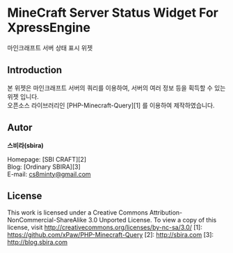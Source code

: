 MineCraft Server Status Widget For XpressEngine
==================
마인크래프트 서버 상태 표시 위젯
## Introduction
본 위젯은 마인크래프트 서버의 쿼리를 이용하여, 서버의 여러 정보 등을 획득할 수 있는 위젯 입니다.  
오픈소스 라이브러리인 [PHP-Minecraft-Query][1] 를 이용하여 제작하였습니다.

## Autor
**스비라(sbira)**

Homepage: [SBI CRAFT][2]  
Blog: [Ordinary SBIRA][3]  
E-mail: cs8minty@gmail.com

## License
This work is licensed under a Creative Commons Attribution-NonCommercial-ShareAlike 3.0 Unported License.
To view a copy of this license, visit http://creativecommons.org/licenses/by-nc-sa/3.0/
[1]: https://github.com/xPaw/PHP-Minecraft-Query
[2]: http://sbira.com
[3]: http://blog.sbira.com

